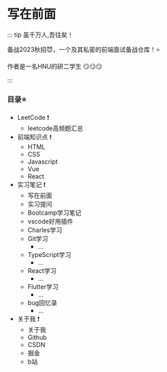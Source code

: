 # 写在前面
::: tip 虽千万人,吾往矣！


备战2023秋招:smiling_imp:，一个及其私密的前端面试备战仓库！:star:

作者是一名HNU的研二学生 :smirk::smirk::smirk:

:::

### 目录:star:
- LeetCode :exclamation:
  - leetcode高频题汇总
- 前端知识点 :exclamation:
  - HTML
  - CSS
  - Javascript
  - Vue
  - React
- 实习笔记 :exclamation:
  - 写在前面
  - 实习提问
  - Bootcamp学习笔记
  - vscode好用插件
  - Charles学习
  - Git学习
    - ...
  - TypeScript学习
    - ...
  - React学习
    - ...
  - Flutter学习
    - ...
  - bug回忆录
    - ...
- 关于我 :exclamation:
  - 关于我
  - Github
  - CSDN
  - 掘金
  - b站


<!-- ### 老板糊涂阿！:+1::+1::+1:
::: danger
*未成年人请不要打赏！*
:::


<div style="margin:20px;display:flex;justify-content:space-around;">
  <img src='/Hundred-refining-into-Immortals/weixin.jpg' style="width:300px;height:320px;margin:10px;">
  <img src='/Hundred-refining-into-Immortals/zhifubao.jpg' style="width:300px;height:320px;margin:10px;">
</div> -->